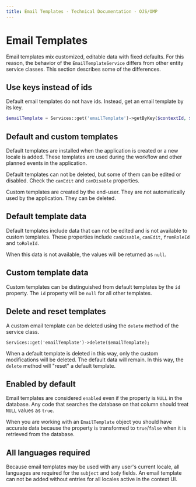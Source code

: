 ```yaml
---
title: Email Templates - Technical Documentation - OJS/OMP
---
```


# Email Templates

Email templates mix customized, editable data with fixed defaults. For this reason, the behavior of the `EmailTemplateService` differs from other entity service classes. This section describes some of the differences.

## Use keys instead of ids

Default email templates do not have ids. Instead, get an email template by its key.

```php
$emailTemplate = Services::get('emailTemplate')->getByKey($contextId, $key);
```

## Default and custom templates

Default templates are installed when the application is created or a new locale is added. These templates are used during the workflow and other planned events in the application.

Default templates can not be deleted, but some of them can be edited or disabled. Check the `canEdit` and `canDisable` properties.

Custom templates are created by the end-user. They are not automatically used by the application. They can be deleted.

## Default template data

Default templates include data that can not be edited and is not available to custom templates. These properties include `canDisable`, `canEdit`, `fromRoleId` and `toRoleId`.

When this data is not available, the values will be returned as `null`.

## Custom template data

Custom templates can be distinguished from default templates by the `id` property. The `id` property will be `null` for all other templates.

## Delete and reset templates

A custom email template can be deleted using the `delete` method of the service class.

```
Services::get('emailTemplate')->delete($emailTemplate);
```

When a default template is deleted in this way, only the custom modifications will be deleted. The default data will remain. In this way, the `delete` method will "reset" a default template.

## Enabled by default

Email templates are considered `enabled` even if the property is `NULL` in the database. Any code that searches the database on that column should treat `NULL` values as `true`.

When you are working with an `EmailTemplate` object you should have accurate data because the property is transformed to `true`/`false` when it is retrieved from the database.

## All languages required

Because email templates may be used with any user's current locale, all languages are required for the `subject` and `body` fields. An email template can not be added without entries for all locales active in the context UI.